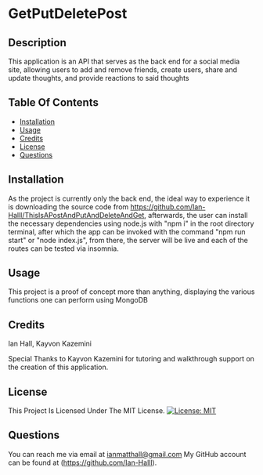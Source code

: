 # GetPutDeletePost
      
## Description
This application is an API that serves as the back end for a social media site, allowing users to add and remove friends, create users, share and update thoughts, and provide reactions to said thoughts

      
## Table Of Contents
- [Installation](#installation)
- [Usage](#usage)
- [Credits](#credits)
- [License](#license)
- [Questions](#questions)
      
## Installation
As the project is currently only the back end, the ideal way to experience it is downloading the source code from https://github.com/Ian-Halll/ThisIsAPostAndPutAndDeleteAndGet, afterwards, the user can install the necessary dependencies using node.js with "npm i" in the root directory terminal, after which the app can be invoked with the command "npm run start" or "node index.js", from there, the server will be live and each of the routes can be tested via insomnia.
      
## Usage
This project is a proof of concept more than anything, displaying the various functions one can perform using MongoDB
      
## Credits
Ian Hall, Kayvon Kazemini

Special Thanks to Kayvon Kazemini for tutoring and walkthrough support on the creation of this application.
      
## License
This Project Is Licensed Under The MIT License.
[![License: MIT](https://img.shields.io/badge/License-MIT-yellow.svg)](https://opensource.org/licenses/MIT)


      
## Questions
You can reach me via email at ianmatthall@gmail.com
My GitHub account can be found at (https://github.com/Ian-Halll).
